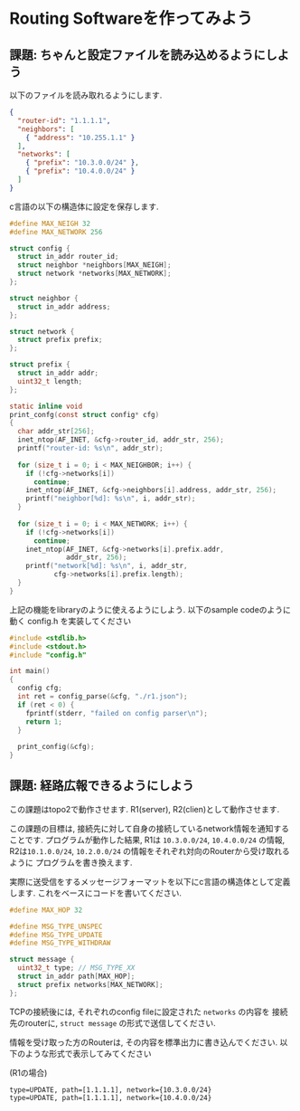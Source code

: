 # Routing Softwareを作ってみよう

## 課題: ちゃんと設定ファイルを読み込めるようにしよう

以下のファイルを読み取れるようにします.
```json
{
  "router-id": "1.1.1.1",
  "neighbors": [
    { "address": "10.255.1.1" }
  ],
  "networks": [
    { "prefix": "10.3.0.0/24" },
    { "prefix": "10.4.0.0/24" }
  ]
}
```

c言語の以下の構造体に設定を保存します.
```c
#define MAX_NEIGH 32
#define MAX_NETWORK 256

struct config {
  struct in_addr router_id;
  struct neighbor *neighbors[MAX_NEIGH];
  struct network *networks[MAX_NETWORK];
};

struct neighbor {
  struct in_addr address;
};

struct network {
  struct prefix prefix;
};

struct prefix {
  struct in_addr addr;
  uint32_t length;
};

static inline void
print_confg(const struct config* cfg)
{
  char addr_str[256];
  inet_ntop(AF_INET, &cfg->router_id, addr_str, 256);
  printf("router-id: %s\n", addr_str);
  
  for (size_t i = 0; i < MAX_NEIGHBOR; i++) {
    if (!cfg->networks[i])
      continue;
    inet_ntop(AF_INET, &cfg->neighbors[i].address, addr_str, 256);
    printf("neighbor[%d]: %s\n", i, addr_str);
  }
  
  for (size_t i = 0; i < MAX_NETWORK; i++) {
    if (!cfg->networks[i])
      continue;
    inet_ntop(AF_INET, &cfg->networks[i].prefix.addr, 
              addr_str, 256);
    printf("network[%d]: %s\n", i, addr_str, 
           cfg->networks[i].prefix.length);
  }
}
```

上記の機能をlibraryのように使えるようにしよう.
以下のsample codeのように動く config.h を実装してください
```c
#include <stdlib.h>
#include <stdout.h>
#include "config.h"

int main()
{
  config cfg;
  int ret = config_parse(&cfg, "./r1.json");
  if (ret < 0) {
    fprintf(stderr, "failed on config parser\n");
    return 1;
  }
  
  print_config(&cfg);
}
```

## 課題: 経路広報できるようにしよう

この課題はtopo2で動作させます.
R1(server), R2(clien)として動作させます.

この課題の目標は, 接続先に対して自身の接続しているnetwork情報を通知することです.
プログラムが動作した結果, R1は `10.3.0.0/24`, `10.4.0.0/24` の情報,
R2は`10.1.0.0/24`, `10.2.0.0/24` の情報をそれぞれ対向のRouterから受け取れるように
プログラムを書き換えます.

実際に送受信をするメッセージフォーマットを以下にc言語の構造体として定義します.
これをベースにコードを書いてください.

```c
#define MAX_HOP 32

#define MSG_TYPE_UNSPEC
#define MSG_TYPE_UPDATE
#define MSG_TYPE_WITHDRAW

struct message {
  uint32_t type; // MSG_TYPE_XX
  struct in_addr path[MAX_HOP];
  struct prefix networks[MAX_NETWORK];
};
```

TCPの接続後には, それぞれのconfig fileに設定された `networks` の内容を
接続先のrouterに, `struct message` の形式で送信してください.

情報を受け取った方のRouterは, その内容を標準出力に書き込んでください.
以下のような形式で表示してみてください

(R1の場合)
```
type=UPDATE, path=[1.1.1.1], network={10.3.0.0/24}
type=UPDATE, path=[1.1.1.1], network={10.4.0.0/24}
```

